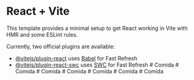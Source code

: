 # React + Vite

This template provides a minimal setup to get React working in Vite with HMR and some ESLint rules.

Currently, two official plugins are available:

- [@vitejs/plugin-react](https://github.com/vitejs/vite-plugin-react/blob/main/packages/plugin-react/README.md) uses [Babel](https://babeljs.io/) for Fast Refresh
- [@vitejs/plugin-react-swc](https://github.com/vitejs/vite-plugin-react-swc) uses [SWC](https://swc.rs/) for Fast Refresh
#   C o m i d a  
 #   C o m i d a  
 #   C o m i d a  
 #   C o m i d a  
 #   C o m i d a  
 #   C o m i d a  
 #   C o m i d a  
 